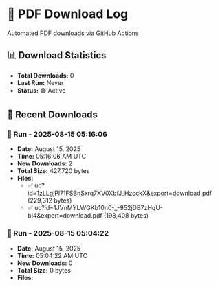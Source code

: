 # 📄 PDF Download Log

Automated PDF downloads via GitHub Actions

## 📊 Download Statistics
- **Total Downloads:** 0
- **Last Run:** Never
- **Status:** 🟢 Active

## 📝 Recent Downloads
### 🔄 Run - 2025-08-15 05:16:06
- **Date:** August 15, 2025
- **Time:** 05:16:06 AM UTC
- **New Downloads:** 2
- **Total Size:** 427,720 bytes
- **Files:**
  - ✅ uc?id=1zLLgjPl71FSBnSxrq7XV0XbfJ_HzcckX&export=download.pdf (229,312 bytes)
  - ✅ uc?id=1JVnMYLWGKb10n0-_-952jDB7zHqU-bI4&export=download.pdf (198,408 bytes)

### 🔄 Run - 2025-08-15 05:04:22
- **Date:** August 15, 2025
- **Time:** 05:04:22 AM UTC
- **New Downloads:** 0
- **Total Size:** 0 bytes
- **Files:**


